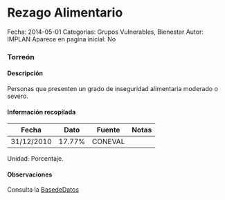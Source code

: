Rezago Alimentario
=====

Fecha: 2014-05-01
Categorías: Grupos Vulnerables, Bienestar
Autor: IMPLAN
Aparece en pagina inicial: No

### Torreón

#### Descripción

Personas que presenten un grado de inseguridad alimentaria moderado o severo.

<!-- break -->

#### Información recopilada

<table class="table table-hover table-bordered matriz">
  <thead>
    <tr><th>Fecha</th><th>Dato</th><th>Fuente</th><th>Notas</th></tr>
  </thead>
  <tbody>
    <tr><td class="centrado">31/12/2010</td><td class="derecha">17.77%</td><td>CONEVAL</td><td></td></tr>
  </tbody>
</table>

Unidad: Porcentaje.

#### Observaciones

Consulta la [BasedeDatos](http://www.coneval.gob.mx/Medicion/Paginas/Medici%C3%B3n/Anexo-estad%C3%ADstico-municipal-2010.aspx)
